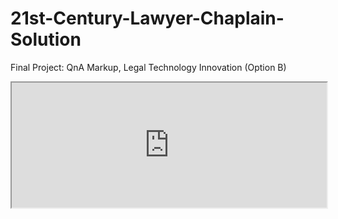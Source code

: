 # 21st-Century-Lawyer-Chaplain-Solution
Final Project: QnA Markup, Legal Technology Innovation (Option B)
<iframe width="100%" height="200px" src="http://www.qnamarkup.org/i/?markup=Title%3A+21st-Century-Lawyer-Chaplain-Solution%0D%0AAuthor%3A+Eliza+Bailey%0D%0ADescription%3A+Final+Project-+QnA+Markup%2C+Legal+Technology+Innovation+%28Option+B%29%0D%0A%0D%0AQ%281%29%3AWhat+is+this+patient%27s+full+name%3F%0D%0AX%3APatientname1%0A%09Q%281.1%29%3AThank+you.+GOTO%3A2%0D%0AQ%282%29%3ADid+you+have+an+in-person+visit+with+your+patient+today%3F%0D%0AA%3AYes.%0D%0A%09Q%282.1%29%3ADid+you+meet+with+anyone+other+than+your+patient+during+the+visit%3F%0D%0A%09A%3AYes.%0D%0A%09%09Q%282.1.1%29%3AWhat+is+that+person%27s+name+and+relationship+to+the+patient%3F%0D%0A%09%09X%3ANameandRelationship1%0A%09%09%09Q%282.1.1.1%29%3AThank+you.+GOTO%3A3%0D%0A%09A%3ANo.%0D%0A%09%09Q%282.1.2%29%3AGOTO%3A3%0D%0AA%3ANo.%0D%0A%09Q%282.2%29%3ADid+you+talk+to+your+patient+over+the+phone%3F%0D%0A%09A%3AYes.%0D%0A%09%09Q%282.2.1%29%3AGOTO%3A3%0D%0AQ%283%29%3ADid+you+speak+with+the+patient+about+life+recollections+and+stories%3F%0D%0AA%3AYes.%0D%0A%09Q%283.1%29%3AGOTO%3A4%0D%0AA%3ANo.%0D%0A%09Q%283.2%29%3AGOTO%3A4%0D%0AQ%284%29%3ADid+you+pray+with+the+patient%3F%0D%0AA%3AYes.%0D%0A%09Q%284.1%29%3AGOTO%3A5%0D%0AA%3ANo.%0D%0A%09Q%284.2%29%3AGOTO%3A5%0D%0AQ%285%29%3ADid+you+play+music+for+the+patient+or+sing%3F%0D%0AA%3AYes.%0D%0A%09Q%285.1%29%3AWhat+kind+of+music%3F%0D%0A%09X%3AMusictype1%0A%09%09Q%285.1.1%29%3A+Thank+you.+GOTO%3A6%0D%0AA%3ANo.%0D%0A%09Q%285.2%29%3AGOTO%3A6%0D%0AQ%286%29%3AIs+the+patient+looking+forward+to+seeing+you+again%3F%0D%0AA%3AYes.%0D%0A%09Q%286.1%29%3AGOTO%3A7%0D%0AA%3ANo.%0D%0A%09Q%286.2%29%3AIs+there+anything+that+might+make+the+next+visit+better%3F%0D%0A%09A%3AYes.%0D%0A%09%09Q%286.2.1%29%3AWhat%3F%0D%0A%09%09X%3AImprovement1%0A%09%09%09Q%286.2.1.1%29%3AGOTO%3A7%0D%0A%09A%3ANo.%0D%0A%09%09Q%286.2.2%29%3AGOTO%3A7%0D%0AQ%287%29%3AIs+there+anything+else+important+to+know+about+the+visit%3F%0D%0AA%3AYes.%0D%0A%09Q%287.1%29%3AWhat%3F%0D%0A%09X%3AImportant1%0A%09%09Q%287.1.1%29%3AGOTO%3A8%0D%0AA%3ANo.%0D%0A%09Q%287.2%29%3AGOTO%3A8%0D%0AQ%288%29%3AThank+you%21+Would+you+like+to+send+this+narrative+to+your+email+now%3F%0D%0AA%3AYes.+I%27m+finished.+%0D%0A%09Q%288.1%29%3AGreat%21%0D%0A%09A%5Bjavascript%3Aalert%28transcript%28%29%29%3B%5D%3A%0D%0AA%3ANo.%0D%0A%09Q%288.2%29%3AGOTO%3A1%0D%0A%09&font_family=Verdana%2C+Geneva%2C+sans-serif&font_size=14&line_height=20&col_width=500&frame_pad=15&radius=15&comp_bg=5489eb&comp_txt=ffffff&comp_link=e3fbfc&usr_bg=eeeeee&usr_txt=000000&usr_link=0000ff&sharing=1"></iframe>
